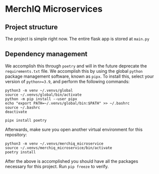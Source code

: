 # MerchIQ Microservices

## Project structure
The project is simple right now. The entire flask app is stored at `main.py`

## Dependency management
We accomplish this through `poetry` and will in the future deprecate the `requirements.txt` file. We accomplish this by using the global `python` package management software, known as `pipx`. To install this, select your version of `python>=3.9`, and perform the following commands:

```
python3 -m venv ~/.venvs/global
source ~/.venvs/global/bin/activate
python -m pip install --user pipx
echo "export PATH=~/.venvs/global/bin:$PATH" >> ~/.bashrc
source ~/.bashrc
deactivate

pipx install poetry
```

Afterwards, make sure you open another virtual environment for this repository:

```
python3 -m venv ~/.venvs/merchiq_microservice
source ~/.venvs/merchiq_microservice/bin/activate
poetry install
```

After the above is accomplished you should have all the packages necessary for this project. Run `pip freeze` to verify.
